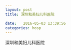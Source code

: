 ```yaml
--- 
layout: post 
title: 深圳和美妇儿科医院

date:   2016-05-03 13:39:56 
categories: hosp 
--- 
```

   
深圳和美妇儿科医院
